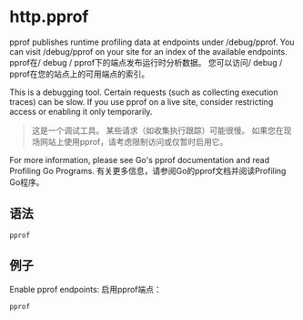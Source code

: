 # http.pprof
pprof publishes runtime profiling data at endpoints under /debug/pprof. You can visit /debug/pprof on your site for an index of the available endpoints.
pprof在/ debug / pprof下的端点发布运行时分析数据。 您可以访问/ debug / pprof在您的站点上的可用端点的索引。

This is a debugging tool. Certain requests (such as collecting execution traces) can be slow. If you use pprof on a live site, consider restricting access or enabling it only temporarily.
> 这是一个调试工具。 某些请求（如收集执行跟踪）可能很慢。 如果您在现场网站上使用pprof，请考虑限制访问或仅暂时启用它。

For more information, please see Go's pprof documentation and read Profiling Go Programs.
有关更多信息，请参阅Go的pprof文档并阅读Profiling Go程序。

## 语法
```
pprof
```

## 例子
Enable pprof endpoints:
启用pprof端点：

```
pprof
```